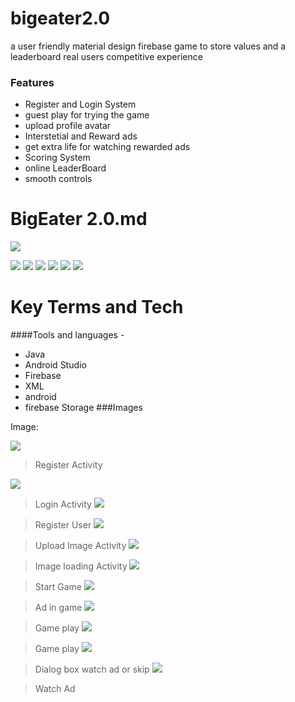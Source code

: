 # bigeater2.0
a user friendly material design firebase game to store values and a leaderboard real users competitive experience 
### Features

- Register and Login System
- guest play for trying the game
- upload profile avatar
- Interstetial and Reward ads
- get extra life for watching rewarded ads
- Scoring System
- online LeaderBoard
-	smooth controls
# BigEater 2.0.md

![](https://play-lh.googleusercontent.com/pf73akQJHIypOH-ytR9L5LezVFb841Ig8ozEkR3NtqM0aEQOcq-yvReW1fpL3tFUd35a=w240-h480-rw)

![](https://img.shields.io/github/stars/pandao/editor.md.svg) ![](https://img.shields.io/github/forks/pandao/editor.md.svg) ![](https://img.shields.io/github/tag/pandao/editor.md.svg) ![](https://img.shields.io/github/release/pandao/editor.md.svg) ![](https://img.shields.io/github/issues/pandao/editor.md.svg) ![](https://img.shields.io/bower/v/editor.md.svg)




 Key Terms and Tech
=============

####Tools and languages -

- Java
- Android Studio
- Firebase
- XML
- android
- firebase Storage
###Images

Image:

![](https://i.imgur.com/PSk5oWr.png)

> Register Activity

![]([https://i.imgur.com/5UB3Gq2.png](https://camo.githubusercontent.com/4bd89df0dd417f71af2d592035dda6263ff1956c9fa01723e8b7be3acff52152/68747470733a2f2f692e696d6775722e636f6d2f50536b356f57722e706e67))

> Login Activity
![](https://i.imgur.com/oA283Va.png)

> Register User
![](https://i.imgur.com/zldzfFZ.png)

> Upload Image Activity
![](https://i.imgur.com/QoOZNYN.png)

> Image loading Activity
![](https://i.imgur.com/GzSpdGg.png)

> Start Game
![](https://i.imgur.com/qkmqAEf.png)

> Ad in game
![](https://i.imgur.com/5xnVqaC.png)

> Game play
![](https://i.imgur.com/xe4PCpB.png)

> Game play
![](https://i.imgur.com/ZJhCHjp.png)

> Dialog box watch ad or skip
![](https://i.imgur.com/FgAJYj1.png)

> Watch Ad
